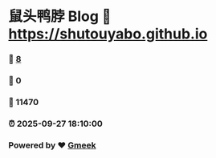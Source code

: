# 鼠头鸭脖 Blog :link: https://shutouyabo.github.io 
### :page_facing_up: [8](https://shutouyabo.github.io/tag.html) 
### :speech_balloon: 0 
### :hibiscus: 11470 
### :alarm_clock: 2025-09-27 18:10:00 
### Powered by :heart: [Gmeek](https://github.com/Meekdai/Gmeek)
